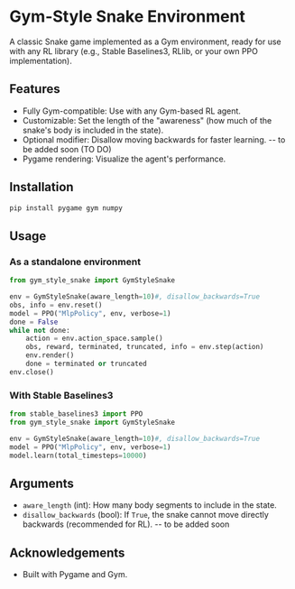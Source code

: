 # Gym-Style Snake Environment

A classic Snake game implemented as a Gym environment, ready for use with any RL library (e.g., Stable Baselines3, RLlib, or your own PPO implementation).

## Features

- Fully Gym-compatible: Use with any Gym-based RL agent.
- Customizable: Set the length of the "awareness" (how much of the snake's body is included in the state).
- Optional modifier: Disallow moving backwards for faster learning. -- to be added soon (TO DO)
- Pygame rendering: Visualize the agent's performance.

## Installation

```bash
pip install pygame gym numpy
```

## Usage

### As a standalone environment

```python
from gym_style_snake import GymStyleSnake

env = GymStyleSnake(aware_length=10)#, disallow_backwards=True
obs, info = env.reset()
model = PPO("MlpPolicy", env, verbose=1)
done = False
while not done:
    action = env.action_space.sample()
    obs, reward, terminated, truncated, info = env.step(action)
    env.render()
    done = terminated or truncated
env.close()
```

### With Stable Baselines3

```python
from stable_baselines3 import PPO
from gym_style_snake import GymStyleSnake

env = GymStyleSnake(aware_length=10)#, disallow_backwards=True
model = PPO("MlpPolicy", env, verbose=1)
model.learn(total_timesteps=10000)
```

## Arguments

- `aware_length` (int): How many body segments to include in the state.
- `disallow_backwards` (bool): If `True`, the snake cannot move directly backwards (recommended for RL). -- to be added soon


## Acknowledgements

- Built with Pygame and Gym.
